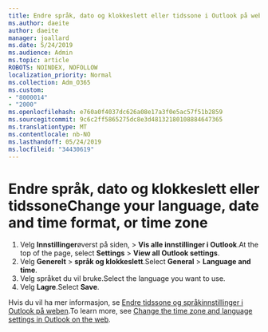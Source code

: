 ```yaml
---
title: Endre språk, dato og klokkeslett eller tidssone i Outlook på weben
ms.author: daeite
author: daeite
manager: joallard
ms.date: 5/24/2019
ms.audience: Admin
ms.topic: article
ROBOTS: NOINDEX, NOFOLLOW
localization_priority: Normal
ms.collection: Adm_O365
ms.custom:
- "8000014"
- "2000"
ms.openlocfilehash: e760a0f4037dc626a08e17a3f0e5ac57f51b2859
ms.sourcegitcommit: 9c6c2ff5865275dc8e3d48132180108884647365
ms.translationtype: MT
ms.contentlocale: nb-NO
ms.lasthandoff: 05/24/2019
ms.locfileid: "34430619"
---
```

# <a name="change-your-language-date-and-time-format-or-time-zone"></a><span data-ttu-id="b9b4e-102">Endre språk, dato og klokkeslett eller tidssone</span><span class="sxs-lookup"><span data-stu-id="b9b4e-102">Change your language, date and time format, or time zone</span></span>

1. <span data-ttu-id="b9b4e-103">Velg **Innstillinger**øverst på siden, > **Vis alle innstillinger i Outlook**.</span><span class="sxs-lookup"><span data-stu-id="b9b4e-103">At the top of the page, select **Settings** > **View all Outlook settings**.</span></span>
2. <span data-ttu-id="b9b4e-104">Velg **Generelt** > **språk og klokkeslett**.</span><span class="sxs-lookup"><span data-stu-id="b9b4e-104">Select **General** > **Language and time**.</span></span>
3. <span data-ttu-id="b9b4e-105">Velg språket du vil bruke.</span><span class="sxs-lookup"><span data-stu-id="b9b4e-105">Select the language you want to use.</span></span>
4. <span data-ttu-id="b9b4e-106">Velg **Lagre**.</span><span class="sxs-lookup"><span data-stu-id="b9b4e-106">Select **Save**.</span></span>

<span data-ttu-id="b9b4e-107">Hvis du vil ha mer informasjon, se [Endre tidssone og språkinnstillinger i Outlook på weben](https://support.office.com/article/65239869-12e7-4a9d-bca1-76b0ad7ce273).</span><span class="sxs-lookup"><span data-stu-id="b9b4e-107">To learn more, see [Change the time zone and language settings in Outlook on the web](https://support.office.com/article/65239869-12e7-4a9d-bca1-76b0ad7ce273).</span></span>